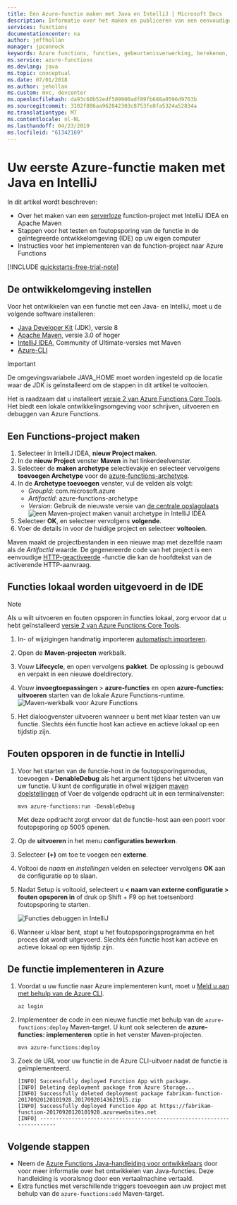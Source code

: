 ```yaml
---
title: Een Azure-functie maken met Java en IntelliJ | Microsoft Docs
description: Informatie over het maken en publiceren van een eenvoudige HTTP-geactiveerde, serverloze Apps op Azure met Java en IntelliJ.
services: functions
documentationcenter: na
author: jeffhollan
manager: jpconnock
keywords: Azure functions, functies, gebeurtenisverwerking, berekenen, architectuur zonder server, java
ms.service: azure-functions
ms.devlang: java
ms.topic: conceptual
ms.date: 07/01/2018
ms.author: jehollan
ms.custom: mvc, devcenter
ms.openlocfilehash: da93c60b52edf509900adf89fb688a0596d9763b
ms.sourcegitcommit: 3102f886aa962842303c8753fe8fa5324a52834a
ms.translationtype: MT
ms.contentlocale: nl-NL
ms.lasthandoff: 04/23/2019
ms.locfileid: "61342169"
---
```

# <a name="create-your-first-azure-function-with-java-and-intellij"></a>Uw eerste Azure-functie maken met Java en IntelliJ

In dit artikel wordt beschreven:
- Over het maken van een [serverloze](https://azure.microsoft.com/overview/serverless-computing/) function-project met IntelliJ IDEA en Apache Maven
- Stappen voor het testen en foutopsporing van de functie in de geïntegreerde ontwikkelomgeving (IDE) op uw eigen computer
- Instructies voor het implementeren van de function-project naar Azure Functions

<!-- TODO ![Access a Hello World function from the command line with cURL](media/functions-create-java-maven/hello-azure.png) -->

[!INCLUDE [quickstarts-free-trial-note](../../includes/quickstarts-free-trial-note.md)]

## <a name="set-up-your-development-environment"></a>De ontwikkelomgeving instellen

Voor het ontwikkelen van een functie met een Java- en IntelliJ, moet u de volgende software installeren:

- [Java Developer Kit](https://www.azul.com/downloads/zulu/) (JDK), versie 8
- [Apache Maven](https://maven.apache.org), versie 3.0 of hoger
- [IntelliJ IDEA](https://www.jetbrains.com/idea/download), Community of Ultimate-versies met Maven
- [Azure-CLI](https://docs.microsoft.com/cli/azure)

> [!IMPORTANT]
> De omgevingsvariabele JAVA_HOME moet worden ingesteld op de locatie waar de JDK is geïnstalleerd om de stappen in dit artikel te voltooien.

 Het is raadzaam dat u installeert [versie 2 van Azure Functions Core Tools](functions-run-local.md#v2). Het biedt een lokale ontwikkelingsomgeving voor schrijven, uitvoeren en debuggen van Azure Functions.

## <a name="create-a-functions-project"></a>Een Functions-project maken

1. Selecteer in IntelliJ IDEA, **nieuw Project maken**.  
1. In de **nieuw Project** venster **Maven** in het linkerdeelvenster.
1. Selecteer de **maken archetype** selectievakje en selecteer vervolgens **toevoegen Archetype** voor de [azure-functions-archetype](https://mvnrepository.com/artifact/com.microsoft.azure/azure-functions-archetype).
1. In de **Archetype toevoegen** venster, vul de velden als volgt:
    - _GroupId_: com.microsoft.azure
    - _ArtifactId_: azure-functions-archetype
    - _Version_: Gebruik de nieuwste versie van [de centrale opslagplaats](https://mvnrepository.com/artifact/com.microsoft.azure/azure-functions-archetype)
    ![een Maven-project maken vanuit archetype in IntelliJ IDEA](media/functions-create-first-java-intellij/functions-create-intellij.png)  
1. Selecteer **OK**, en selecteer vervolgens **volgende**.
1. Voer de details in voor de huidige project en selecteer **voltooien**.

Maven maakt de projectbestanden in een nieuwe map met dezelfde naam als de _ArtifactId_ waarde. De gegenereerde code van het project is een eenvoudige [HTTP-geactiveerde](/azure/azure-functions/functions-bindings-http-webhook) -functie die kan de hoofdtekst van de activerende HTTP-aanvraag.

## <a name="run-functions-locally-in-the-ide"></a>Functies lokaal worden uitgevoerd in de IDE

> [!NOTE]
> Als u wilt uitvoeren en fouten opsporen in functies lokaal, zorg ervoor dat u hebt geïnstalleerd [versie 2 van Azure Functions Core Tools](functions-run-local.md#v2).

1. In- of wijzigingen handmatig importeren [automatisch importeren](https://www.jetbrains.com/help/idea/creating-and-optimizing-imports.html).
1. Open de **Maven-projecten** werkbalk.
1. Vouw **Lifecycle**, en open vervolgens **pakket**. De oplossing is gebouwd en verpakt in een nieuwe doeldirectory.
1. Vouw **invoegtoepassingen** > **azure-functies** en open **azure-functies: uitvoeren** starten van de lokale Azure Functions-runtime.  
  ![Maven-werkbalk voor Azure Functions](media/functions-create-first-java-intellij/functions-intellij-java-maven-toolbar.png)  

1. Het dialoogvenster uitvoeren wanneer u bent met klaar testen van uw functie. Slechts één functie host kan actieve en actieve lokaal op een tijdstip zijn.

## <a name="debug-the-function-in-intellij"></a>Fouten opsporen in de functie in IntelliJ

1. Voor het starten van de functie-host in de foutopsporingsmodus, toevoegen **- DenableDebug** als het argument tijdens het uitvoeren van uw functie. U kunt de configuratie in ofwel wijzigen [maven doelstellingen](https://www.jetbrains.com/help/idea/maven-support.html#run_goal) of Voer de volgende opdracht uit in een terminalvenster:  

   ```
   mvn azure-functions:run -DenableDebug
   ```

   Met deze opdracht zorgt ervoor dat de functie-host aan een poort voor foutopsporing op 5005 openen.

1. Op de **uitvoeren** in het menu **configuraties bewerken**.
1. Selecteer **(+)** om toe te voegen een **externe**.
1. Voltooi de _naam_ en _instellingen_ velden en selecteer vervolgens **OK** aan de configuratie op te slaan.
1. Nadat Setup is voltooid, selecteert u **< naam van externe configuratie > fouten opsporen in** of druk op Shift + F9 op het toetsenbord foutopsporing te starten.

   ![Functies debuggen in IntelliJ](media/functions-create-first-java-intellij/debug-configuration-intellij.PNG)

1. Wanneer u klaar bent, stopt u het foutopsporingsprogramma en het proces dat wordt uitgevoerd. Slechts één functie host kan actieve en actieve lokaal op een tijdstip zijn.

## <a name="deploy-the-function-to-azure"></a>De functie implementeren in Azure

1. Voordat u uw functie naar Azure implementeren kunt, moet u [Meld u aan met behulp van de Azure CLI](/cli/azure/authenticate-azure-cli?view=azure-cli-latest).

   ``` azurecli
   az login
   ```

1. Implementeer de code in een nieuwe functie met behulp van de `azure-functions:deploy` Maven-target. U kunt ook selecteren de **azure-functies: implementeren** optie in het venster Maven-projecten.

   ```
   mvn azure-functions:deploy
   ```

1. Zoek de URL voor uw functie in de Azure CLI-uitvoer nadat de functie is geïmplementeerd.

   ``` output
   [INFO] Successfully deployed Function App with package.
   [INFO] Deleting deployment package from Azure Storage...
   [INFO] Successfully deleted deployment package fabrikam-function-20170920120101928.20170920143621915.zip
   [INFO] Successfully deployed Function App at https://fabrikam-function-20170920120101928.azurewebsites.net
   [INFO] ------------------------------------------------------------------------
   ```

## <a name="next-steps"></a>Volgende stappen

- Neem de [Azure Functions Java-handleiding voor ontwikkelaars](functions-reference-java.md) door voor meer informatie over het ontwikkelen van Java-functies. Deze handleiding is vooralsnog door een vertaalmachine vertaald.
- Extra functies met verschillende triggers toevoegen aan uw project met behulp van de `azure-functions:add` Maven-target.
